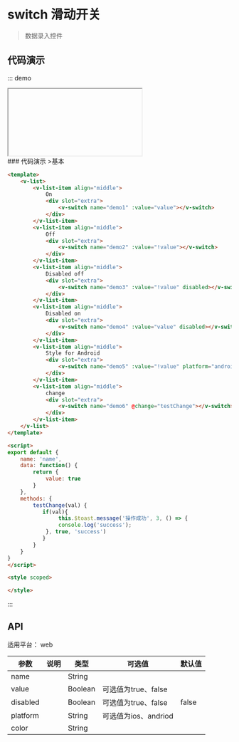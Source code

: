 # switch 滑动开关

>数据录入控件

## 代码演示
::: demo

<iframe>/demo.html#/switch</iframe> 
<summary>
### 代码演示
>基本
</summary>  

```html
<template>
    <v-list>
        <v-list-item align="middle">
            On
            <div slot="extra">
                <v-switch name="demo1" :value="value"></v-switch>
            </div>
        </v-list-item>
        <v-list-item align="middle">
            Off
            <div slot="extra">
                <v-switch name="demo2" :value="!value"></v-switch>
            </div>
        </v-list-item>
        <v-list-item align="middle">
            Disabled off
            <div slot="extra">
                <v-switch name="demo3" :value="!value" disabled></v-switch>
            </div>
        </v-list-item>
        <v-list-item align="middle">
            Disabled on
            <div slot="extra">
                <v-switch name="demo4" :value="value" disabled></v-switch>
            </div>
        </v-list-item>
        <v-list-item align="middle">
            Style for Android
            <div slot="extra">
                <v-switch name="demo5" :value="!value" platform="android"></v-switch>
            </div>
        </v-list-item>
        <v-list-item align="middle">
            change
            <div slot="extra">
                <v-switch name="demo6" @change="testChange"></v-switch>
            </div>
        </v-list-item>
    </v-list>  
</template>

<script>
export default {
    name: 'name',
    data: function() {
        return {
            value: true
        }
    },
    methods: {
        testChange(val) {
           if(val){
                this.$toast.message('操作成功', 3, () => {
                console.log('success');
            }, true, 'success')
           }
        }
    }
}
</script>

<style scoped>

</style>
``` 

:::

## API

适用平台： web

|参数      |说明      |类型      |可选值      |默认值      |
|----------|----------|----------|----------|----------|
|name      |      |String      |      |      |
|value      |      |Boolean      |可选值为true、false      |      |
|disabled      |      |Boolean      |可选值为true、false      |false      |
|platform      |      |String      |可选值为ios、andriod      |      |
|color      |      |String      |      |      |